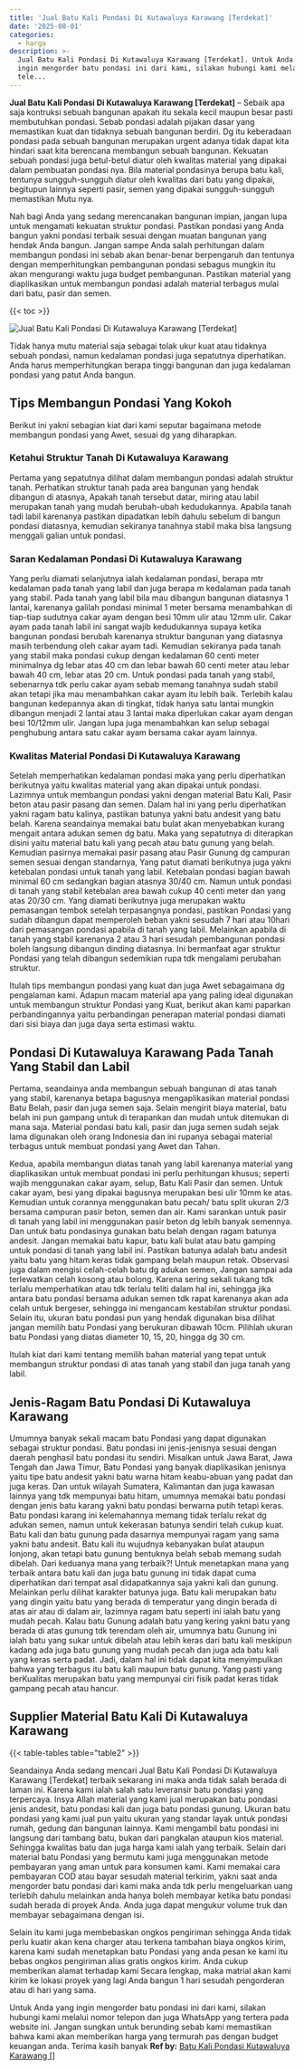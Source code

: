 ```yaml
---
title: 'Jual Batu Kali Pondasi Di Kutawaluya Karawang [Terdekat]'
date: '2025-08-01'
categories:
  - harga
description: >-
  Jual Batu Kali Pondasi Di Kutawaluya Karawang [Terdekat]. Untuk Anda yang
  ingin mengorder batu pondasi ini dari kami, silakan hubungi kami melalui nomor
  tele...
---
```


**Jual Batu Kali Pondasi Di Kutawaluya Karawang \[Terdekat\]** – Sebaik apa saja kontruksi sebuah bangunan apakah itu sekala kecil maupun besar pasti membutuhkan pondasi. Sebab pondasi adalah pijakan dasar yang memastikan kuat dan tidaknya sebuah bangunan berdiri. Dg itu keberadaan pondasi pada sebuah bangunan merupakan urgent adanya tidak dapat kita hindari saat kita berencana membangun sebuah bangunan. Kekuatan sebuah pondasi juga betul-betul diatur oleh kwalitas material yang dipakai dalam pembuatan pondasi nya. Bila material pondasinya berupa batu kali, tentunya sungguh-sungguh diatur oleh kwalitas dari batu yang dipakai, begitupun lainnya seperti pasir, semen yang dipakai sungguh-sungguh memastikan Mutu nya.

Nah bagi Anda yang sedang merencanakan bangunan impian, jangan lupa untuk mengamati kekuatan struktur pondasi. Pastikan pondasi yang Anda bangun yakni pondasi terbaik sesuai dengan muatan bangunan yang hendak Anda bangun. Jangan sampe Anda salah perhitungan dalam membangun pondasi ini sebab akan benar-benar berpengaruh dan tentunya dengan memperhitungkan pembangunan pondasi sebagus mungkin itu akan mengurangi waktu juga budget pembangunan. Pastikan material yang diaplikasikan untuk membangun pondasi adalah material terbagus mulai dari batu, pasir dan semen.

{{< toc >}}

![Jual Batu Kali Pondasi Di Kutawaluya Karawang [Terdekat]](/images/jual-batu-kali-34.png)

Tidak hanya mutu material saja sebagai tolak ukur kuat atau tidaknya sebuah pondasi, namun kedalaman pondasi juga sepatutnya diperhatikan. Anda harus memperhitungkan berapa tinggi bangunan dan juga kedalaman pondasi yang patut Anda bangun.

## Tips Membangun Pondasi Yang Kokoh

Berikut ini yakni sebagian kiat dari kami seputar bagaimana metode membangun pondasi yang Awet, sesuai dg yang diharapkan.

### Ketahui Struktur Tanah Di Kutawaluya Karawang

Pertama yang sepatutnya dilihat dalam membangun pondasi adalah struktur tanah. Perhatikan struktur tanah pada area bangunan yang hendak dibangun di atasnya, Apakah tanah tersebut datar, miring atau labil merupakan tanah yang mudah berubah-ubah kedudukannya. Apabila tanah tadi labil karenanya pastikan dipadatkan lebih dahulu sebelum di bangun pondasi diatasnya, kemudian sekiranya tanahnya stabil maka bisa langsung menggali galian untuk pondasi.

### Saran Kedalaman Pondasi Di Kutawaluya Karawang

Yang perlu diamati selanjutnya ialah kedalaman pondasi, berapa mtr kedalaman pada tanah yang labil dan juga berapa m kedalaman pada tanah yang stabil. Pada tanah yang labil bila mau dibangun bangunan diatasnya 1 lantai, karenanya galilah pondasi minimal 1 meter bersama menambahkan di tiap-tiap sudutnya cakar ayam dengan besi 10mm ulir atau 12mm ulir. Cakar ayam pada tanah labil ini sangat wajib kedudukannya supaya ketika bangunan pondasi berubah karenanya struktur bangunan yang diatasnya masih terbendung oleh cakar ayam tadi. Kemudian sekiranya pada tanah yang stabil maka pondasi cukup dengan kedalaman 60 centi meter minimalnya dg lebar atas 40 cm dan lebar bawah 60 centi meter atau lebar bawah 40 cm, lebar atas 20 cm. Untuk pondasi pada tanah yang stabil, sebenarnya tdk perlu cakar ayam sebab memang tanahnya sudah stabil akan tetapi jika mau menambahkan cakar ayam itu lebih baik. Terlebih kalau bangunan kedepannya akan di tingkat, tidak hanya satu lantai mungkin dibangun menjadi 2 lantai atau 3 lantai maka diperlukan cakar ayam dengan besi 10/12mm ulir. Jangan lupa juga menambahkan kan selup sebagai penghubung antara satu cakar ayam bersama cakar ayam lainnya.

### Kwalitas Material Pondasi Di Kutawaluya Karawang

Setelah memperhatikan kedalaman pondasi maka yang perlu diperhatikan berikutnya yaitu kwalitas material yang akan dipakai untuk pondasi. Lazimnya untuk membangun pondasi yakni dengan material Batu Kali, Pasir beton atau pasir pasang dan semen. Dalam hal ini yang perlu diperhatikan yakni ragam batu kalinya, pastikan batunya yakni batu andesit yang batu belah. Karena seandainya memakai batu bulat akan menyebabkan kurang mengait antara adukan semen dg batu. Maka yang sepatutnya di diterapkan disini yaitu material batu kali yang pecah atau batu gunung yang belah. Kemudian pasirnya memakai pasir pasang atau Pasir Gunung dg campuran semen sesuai dengan standarnya, Yang patut diamati berikutnya juga yakni ketebalan pondasi untuk tanah yang labil. Ketebalan pondasi bagian bawah minimal 60 cm sedangkan bagian atasnya 30/40 cm. Namun untuk pondasi di tanah yang stabil ketebalan area bawah cukup 40 centi meter dan yang atas 20/30 cm. Yang diamati berikutnya juga merupakan waktu pemasangan tembok setelah terpasangnya pondasi, pastikan Pondasi yang sudah dibangun dapat memperoleh beban yakni sesudah 7 hari atau 10hari dari pemasangan pondasi apabila di tanah yang labil. Melainkan apabila di tanah yang stabil karenanya 2 atau 3 hari sesudah pembangunan pondasi boleh langsung dibangun dinding diatasnya. Ini bermanfaat agar struktur Pondasi yang telah dibangun sedemikian rupa tdk mengalami perubahan struktur.

Itulah tips membangun pondasi yang kuat dan juga Awet sebagaimana dg pengalaman kami. Adapun macam material apa yang paling ideal digunakan untuk membangun struktur Pondasi yang Kuat, berikut akan kami paparkan perbandingannya yaitu perbandingan penerapan material pondasi diamati dari sisi biaya dan juga daya serta estimasi waktu.

## Pondasi Di Kutawaluya Karawang Pada Tanah Yang Stabil dan Labil

Pertama, seandainya anda membangun sebuah bangunan di atas tanah yang stabil, karenanya betapa bagusnya mengaplikasikan material pondasi Batu Belah, pasir dan juga semen saja. Selain mengirit biaya material, batu belah ini pun gampang untuk di terapankan dan mudah untuk ditemukan di mana saja. Material pondasi batu kali, pasir dan juga semen sudah sejak lama digunakan oleh orang Indonesia dan ini rupanya sebagai material terbagus untuk membuat pondasi yang Awet dan Tahan.

Kedua, apabila membangun diatas tanah yang labil karenanya material yang diaplikasikan untuk membuat pondasi ini perlu perhitungan khusus; seperti wajib menggunakan cakar ayam, selup, Batu Kali Pasir dan semen. Untuk cakar ayam, besi yang dipakai bagusnya merupakan besi ulir 10mm ke atas. Kemudian untuk corannya menggunakan batu pecah/ batu split ukuran 2/3 bersama campuran pasir beton, semen dan air. Kami sarankan untuk pasir di tanah yang labil ini menggunakan pasir beton dg lebih banyak semennya. Dan untuk batu pondasinya gunakan batu belah dengan ragam batunya andesit. Jangan memakai batu kapur, batu kali bulat atau batu gamping untuk pondasi di tanah yang labil ini. Pastikan batunya adalah batu andesit yaitu batu yang hitam keras tidak gampang belah maupun retak. Observasi juga dalam mengisi celah-celah batu dg adukan semen, Jangan sampai ada terlewatkan celah kosong atau bolong. Karena sering sekali tukang tdk terlalu memperhatikan atau tdk terlalu teliti dalam hal ini, sehingga jika antara batu pondasi bersama adukan semen tdk rapat karenanya akan ada celah untuk bergeser, sehingga ini mengancam kestabilan struktur pondasi. Selain itu, ukuran batu pondasi pun yang hendak digunakan bisa dilihat jangan memilih batu Pondasi yang berukuran dibawah 10cm. Pilihlah ukuran batu Pondasi yang diatas diameter 10, 15, 20, hingga dg 30 cm.

Itulah kiat dari kami tentang memilih bahan material yang tepat untuk membangun struktur pondasi di atas tanah yang stabil dan juga tanah yang labil.

## Jenis-Ragam Batu Pondasi Di Kutawaluya Karawang

Umumnya banyak sekali macam batu Pondasi yang dapat digunakan sebagai struktur pondasi. Batu pondasi ini jenis-jenisnya sesuai dengan daerah penghasil batu pondasi itu sendiri. Misalkan untuk Jawa Barat, Jawa Tengah dan Jawa Timur, Batu Pondasi yang banyak diaplikasikan jenisnya yaitu tipe batu andesit yakni batu warna hitam keabu-abuan yang padat dan juga keras. Dan untuk wilayah Sumatera, Kalimantan dan juga kawasan lainnya yang tdk mempunyai batu hitam, umumnya memakai batu pondasi dengan jenis batu karang yakni batu pondasi berwarna putih tetapi keras. Batu pondasi karang ini kelemahannya memang tidak terlalu rekat dg adukan semen, namun untuk kekerasan batunya sendiri telah cukup kuat. Batu kali dan batu gunung pada dasarnya mempunyai ragam yang sama yakni batu andesit. Batu kali itu wujudnya kebanyakan bulat ataupun lonjong, akan tetapi batu gunung bentuknya belah sebab memang sudah dibelah. Dari keduanya mana yang terbaik?! Untuk menetapkan mana yang terbaik antara batu kali dan juga batu gunung ini tidak dapat cuma diperhatikan dari tempat asal didapatkannya saja yakni kali dan gunung. Melainkan perlu dilihat karakter batunya juga. Batu kali merupakan batu yang dingin yaitu batu yang berada di temperatur yang dingin berada di atas air atau di dalam air, lazimnya ragam batu seperti ini ialah batu yang mudah pecah. Kalau batu Gunung adalah batu yang kering yakni batu yang berada di atas gunung tdk terendam oleh air, umumnya batu Gunung ini ialah batu yang sukar untuk dibelah atau lebih keras dari batu kali meskipun kadang ada juga batu gunung yang mudah pecah dan juga ada batu kali yang keras serta padat. Jadi, dalam hal ini tidak dapat kita menyimpulkan bahwa yang terbagus itu batu kali maupun batu gunung. Yang pasti yang berKualitas merupakan batu yang mempunyai ciri fisik padat keras tidak gampang pecah atau hancur.

## Supplier Material Batu Kali Di Kutawaluya Karawang

{{< table-tables table="table2" >}}

Seandainya Anda sedang mencari Jual Batu Kali Pondasi Di Kutawaluya Karawang \[Terdekat\] terbaik sekarang ini maka anda tidak salah berada di laman ini. Karena kami ialah salah satu leveransir batu pondasi yang terpercaya. Insya Allah material yang kami jual merupakan batu pondasi jenis andesit, batu pondasi kali dan juga batu pondasi gunung. Ukuran batu pondasi yang kami jual pun yaitu ukuran yang standar layak untuk pondasi rumah, gedung dan bangunan lainnya. Kami mengambil batu pondasi ini langsung dari tambang batu, bukan dari pangkalan ataupun kios material. Sehingga kwalitas batu dan juga harga kami ialah yang terbaik. Selain dari material batu Pondasi yang bermutu kami juga menggunakan metode pembayaran yang aman untuk para konsumen kami. Kami memakai cara pembayaran COD atau bayar sesudah material terkirim, yakni saat anda mengorder batu pondasi dari kami maka anda tdk perlu mengeluarkan uang terlebih dahulu melainkan anda hanya boleh membayar ketika batu pondasi sudah berada di proyek Anda. Anda juga dapat mengukur volume truk dan membayar sebagaimana dengan isi.

Selain itu kami juga membebaskan ongkos pengiriman sehingga Anda tidak perlu kuatir akan kena charger atau terkena tambahan biaya ongkos kirim, karena kami sudah menetapkan batu Pondasi yang anda pesan ke kami itu bebas ongkos pengiriman alias gratis ongkos kirim. Anda cukup memberikan alamat terhadap kami Secara lengkap, maka matrial akan kami kirim ke lokasi proyek yang lagi Anda bangun 1 hari sesudah pengorderan atau di hari yang sama.

Untuk Anda yang ingin mengorder batu pondasi ini dari kami, silakan hubungi kami melalui nomor telepon dan juga WhatsApp yang tertera pada website ini. Jangan sungkan untuk berunding sebab kami memastikan bahwa kami akan memberikan harga yang termurah pas dengan budget keuangan anda. Terima kasih banyak
**Ref by:** [Batu Kali Pondasi Kutawaluya Karawang []](https://id.wikipedia.org/wiki/Batu)

